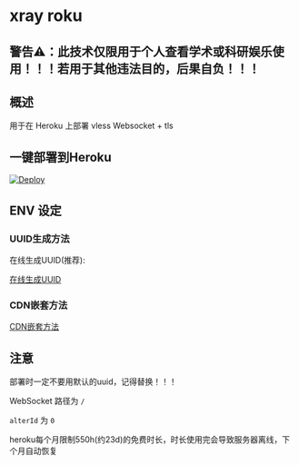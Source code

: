 # xray roku

## 警告⚠：此技术仅限用于个人查看学术或科研娱乐使用！！！若用于其他违法目的，后果自负！！！

## 概述

用于在 Heroku 上部署 vless Websocket + tls

## 一键部署到Heroku

[![Deploy](https://www.herokucdn.com/deploy/button.png)](https://dashboard.heroku.com/new?template=https://github.com/shatany/vless-roku)

## ENV 设定

### UUID生成方法


在线生成UUID(推荐):

<a href="http://tool.pfan.cn/guidgen/create?chkbrace=0&chkhyphen=1&chkupper=0&num=1" target="_blank">在线生成UUID</a>

### CDN嵌套方法

[CDN嵌套方法](https://hxhgts.github.io/xray-websocket-tls-nginx/cdn.html)

## 注意

部署时一定不要用默认的uuid，记得替换！！！

WebSocket 路径为 `/`

`alterId` 为 `0`

heroku每个月限制550h(约23d)的免费时长，时长使用完会导致服务器离线，下个月自动恢复



